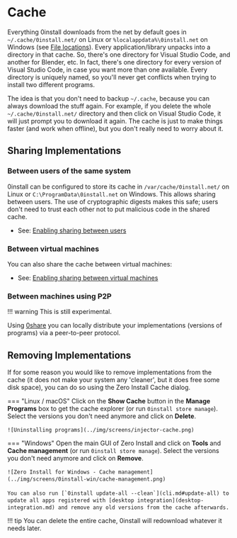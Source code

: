 # Cache

Everything 0install downloads from the net by default goes in `~/.cache/0install.net/` on Linux or `%localappdata%\0install.net` on Windows (see [File locations](file-locations.md)). Every application/library unpacks into a directory in that cache. So, there's one directory for Visual Studio Code, and another for Blender, etc. In fact, there's one directory for every version of Visual Studio Code, in case you want more than one available. Every directory is uniquely named, so you'll never get conflicts when trying to install two different programs.

The idea is that you don't need to backup `~/.cache`, because you can always download the stuff again. For example, if you delete the whole `~/.cache/0install.net/` directory and then click on Visual Studio Code, it will just prompt you to download it again. The cache is just to make things faster (and work when offline), but you don't really need to worry about it.

## Sharing Implementations

### Between users of the same system

0install can be configured to store its cache in `/var/cache/0install.net/` on Linux or `C:\ProgramData\0install.net` on Windows. This allows sharing between users. The use of cryptographic digests makes this safe; users don't need to trust each other not to put malicious code in the shared cache.

*   See: [Enabling sharing between users](sharing.md)

### Between virtual machines

You can also share the cache between virtual machines:

*   See: [Enabling sharing between virtual machines](virtual-machines.md)

### Between machines using P2P

!!! warning
    This is still experimental.

Using [0share](../tools/0share.md) you can locally distribute your implementations (versions of programs) via a peer-to-peer protocol.

## Removing Implementations

If for some reason you would like to remove implementations from the cache (it does not make your system any 'cleaner', but it does free some disk space), you can do so using the Zero Install Cache dialog.

=== "Linux / macOS"
    Click on the **Show Cache** button in the **Manage Programs** box to get the cache explorer (or run `0install store manage`). Select the versions you don't need anymore and click on **Delete**.

    ![Uninstalling programs](../img/screens/injector-cache.png)

=== "Windows"
    Open the main GUI of Zero Install and click on **Tools** and **Cache management** (or run `0install store manage`). Select the versions you don't need anymore and click on **Remove**.

    ![Zero Install for Windows - Cache management](../img/screens/0install-win/cache-management.png)

    You can also run [`0install update-all --clean`](cli.md#update-all) to update all apps registered with [desktop integration](desktop-integration.md) and remove any old versions from the cache afterwards.

!!! tip
    You can delete the entire cache, 0install will redownload whatever it needs later.
